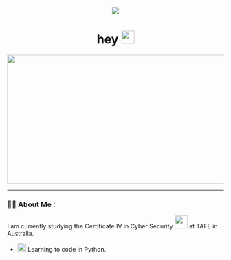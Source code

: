 <div id="header" align="center">
  <img src="https://media.giphy.com/media/RDZo7znAdn2u7sAcWH/giphy.gif"/>
</div>
<div id="view-count" align="center">
<img src="https://komarev.com/ghpvc/?username=Cilly00&style=flat-square&color=blue" alt=""/>
    <h1>
  hey
  <img src="https://media.giphy.com/media/hvRJCLFzcasrR4ia7z/giphy.gif" width="30px"/>
</h1>
</div>
<div align="center">
  <img src="https://media.giphy.com/media/13GIgrGdslD9oQ/giphy.gif" width="600" height="300"/>
</div>

---


### :man_technologist: About Me :
I am currently studying the Certificate IV in Cyber Security <img src="https://media.giphy.com/media/xUS4Fp5i6iIn2Y1EYT/giphy.gif" width="30"> at TAFE in Australia.
- <img src="https://upload.wikimedia.org/wikipedia/commons/thumb/c/c3/Python-logo-notext.svg/1200px-Python-logo-notext.svg.png" width="20">  Learning to code in Python.
